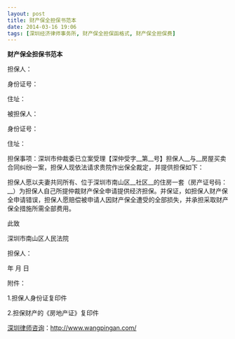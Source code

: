 ```yaml
---
layout: post
title: 财产保全担保书范本
date: 2014-03-16 19:06
tags: [深圳经济律师事务所, 财产保全担保函格式, 财产保全担保费]
---
```

<strong>财产保全担保书范本</strong>

担保人：

身份证号：

住址：

被担保人：

身份证号：

住址：

担保事项：深圳市仲裁委已立案受理【深仲受字__第__号】担保人__与__房屋买卖合同纠纷一案，担保人现依法请求贵院作出保全裁定，并提供担保如下：

担保人愿以夫妻共同所有、位于深圳市南山区__社区__的住房一套（房产证号码：__）为担保人自己所提仲裁财产保全申请提供经济担保。并保证，如担保人财产保全申请错误，担保人愿赔偿被申请人因财产保全遭受的全部损失，并承担采取财产保全措施所需全部费用。

此致

深圳市南山区人民法院

担保人：

年  月  日

附件：

1.担保人身份证复印件

2.担保财产的《房地产证》复印件

<a href="http://www.wangpingan.com/">深圳律师咨询</a>：<a href="http://www.wangpingan.com/">http://www.wangpingan.com/</a>


